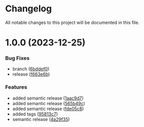 # Changelog

All notable changes to this project will be documented in this file.

# 1.0.0 (2023-12-25)


### Bug Fixes

* branch ([6bddef0](https://github.com/nilahomar/terraform-modules/commit/6bddef018a2484e322a464ae16c12d0506603570))
* release ([f663e6b](https://github.com/nilahomar/terraform-modules/commit/f663e6bafb0445ffc64e790da901cb86dfa987ca))


### Features

* added semantic release ([1aac9d7](https://github.com/nilahomar/terraform-modules/commit/1aac9d728b560007f8095094f66fa497e4c14c61))
* added semantic release ([565b49c](https://github.com/nilahomar/terraform-modules/commit/565b49c3bfaa7e393467f4491153b38e60dfa46f))
* added semantic release ([fde05c8](https://github.com/nilahomar/terraform-modules/commit/fde05c8012575d3aa6075c1636f0f27babdee1ba))
* added tags ([95813c7](https://github.com/nilahomar/terraform-modules/commit/95813c7e40beb135c5c1efd19e05e84ed53d179e))
* semantic release ([4a29f35](https://github.com/nilahomar/terraform-modules/commit/4a29f35f946b528c9cc4d27fd0a7021b36606655))
